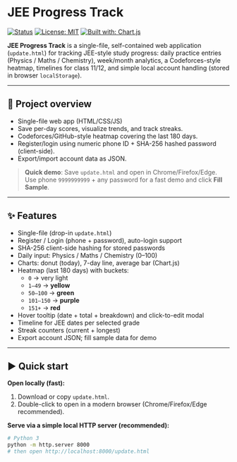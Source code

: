# JEE Progress Track

[![Status](https://img.shields.io/badge/status-active-brightgreen.svg)]()
[![License: MIT](https://img.shields.io/badge/license-MIT-blue.svg)]()
[![Built with: Chart.js](https://img.shields.io/badge/Chart.js-v4-orange.svg)]()

**JEE Progress Track** is a single-file, self-contained web application (`update.html`) for tracking JEE-style study progress: daily practice entries (Physics / Maths / Chemistry), week/month analytics, a Codeforces-style heatmap, timelines for class 11/12, and simple local account handling (stored in browser `localStorage`).

---

## 🔎 Project overview

- Single-file web app (HTML/CSS/JS) 
- Save per-day scores, visualize trends, and track streaks.
- Codeforces/GitHub-style heatmap covering the last 180 days.
- Register/login using numeric phone ID + SHA-256 hashed password (client-side).
- Export/import account data as JSON.

> **Quick demo**: Save `update.html` and open in Chrome/Firefox/Edge. Use phone `9999999999` + any password for a fast demo and click **Fill Sample**.

---

## ✨ Features

- Single-file (drop-in `update.html`)
- Register / Login (phone + password), auto-login support
- SHA-256 client-side hashing for stored passwords
- Daily input: Physics / Maths / Chemistry (0–100)
- Charts: donut (today), 7-day line, average bar (Chart.js)
- Heatmap (last 180 days) with buckets:
  - `0` → very light
  - `1–49` → **yellow**
  - `50–100` → **green**
  - `101–150` → **purple**
  - `151+` → **red**
- Hover tooltip (date + total + breakdown) and click-to-edit modal
- Timeline for JEE dates per selected grade
- Streak counters (current + longest)
- Export account JSON; fill sample data for demo

---

## ▶️ Quick start

**Open locally (fast):**

1. Download or copy `update.html`.
2. Double-click to open in a modern browser (Chrome/Firefox/Edge recommended).

**Serve via a simple local HTTP server (recommended):**

```bash
# Python 3
python -m http.server 8000
# then open http://localhost:8000/update.html
